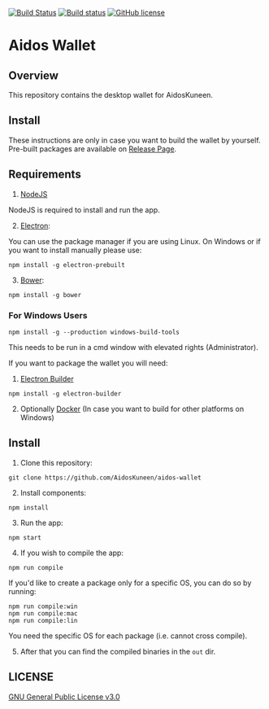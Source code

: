 [![Build Status](https://travis-ci.org/AidosKuneen/aidos-wallet.svg?branch=master)](https://travis-ci.org/AidosKuneen/aidos-wallet)
[![Build status](https://ci.appveyor.com/api/projects/status/0b42t20u4wfv2qau?svg=true)](https://ci.appveyor.com/project/ogami-daigoro/aidos-wallet)
[![GitHub license](https://img.shields.io/badge/license-GPLv3-blue.svg)](https://raw.githubusercontent.com/AidosKuneen/aidos-wallet/master/LICENSE)


# Aidos Wallet

## Overview

This repository contains the desktop wallet for AidosKuneen.

## Install

These instructions are only in case you want to build the wallet by yourself. Pre-built packages are available on [Release Page](https://github.com/AidosKuneen/aidos-wallet/releases).

## Requirements

1. [NodeJS](https://nodejs.org/en/download/)

NodeJS is required to install and run the app.

2. [Electron](http://electron.atom.io):

You can use the package manager if you are using Linux.
On Windows or if you want to install manually please use:

  ```
  npm install -g electron-prebuilt
  ```

3. [Bower](https://bower.io/):

  ```
  npm install -g bower
  ```

### For Windows Users

  ```
  npm install -g --production windows-build-tools
  ```

This needs to be run in a cmd window with elevated rights (Administrator).


If you want to package the wallet you will need:

1. [Electron Builder](https://github.com/electron-userland/electron-builder)
  
  ```
  npm install -g electron-builder
  ```

2. Optionally [Docker](https://www.docker.com) (In case you want to build for other platforms on Windows) 

## Install

1. Clone this repository:

  ```
  git clone https://github.com/AidosKuneen/aidos-wallet
  ```
  
2. Install components:

  ```
  npm install
  ```

3. Run the app:

  ```
  npm start
  ```

4. If you wish to compile the app: 

  ```
  npm run compile
  ```

  If you'd like to create a package only for a specific OS, you can do so by running: 

  ```
  npm run compile:win
  npm run compile:mac
  npm run compile:lin
  ```

  You need the specific OS for each package (i.e. cannot cross compile).

 5. After that you can find the compiled binaries in the `out` dir.
 
## LICENSE

[GNU General Public License v3.0](https://github.com/AidosKuneen/aidos-wallet/blob/master/LICENSE)
